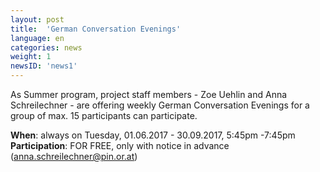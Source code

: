 ```yaml
---
layout: post
title:  'German Conversation Evenings'
language: en
categories: news 
weight: 1
newsID: 'news1'
---
```


As Summer program, project staff members - Zoe Uehlin and Anna Schreilechner - are offering weekly German Conversation Evenings for a group of max. 15 participants can participate.

**When**: always on Tuesday, 01.06.2017 - 30.09.2017, 5:45pm -7:45pm  
**Participation**: FOR FREE, only with notice in advance (anna.schreilechner@pin.or.at) 
